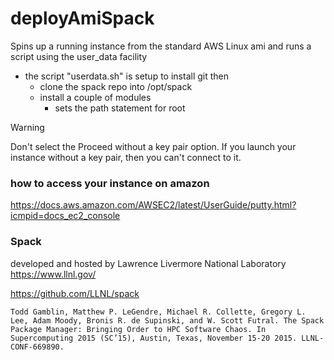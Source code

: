 # deployAmiSpack
Spins up a running instance from the standard AWS Linux ami and runs a script using the user_data facility    
 - the script "userdata.sh" is setup to install git then
 	- clone the spack repo into /opt/spack
 	- install a couple of modules
        - sets the path statement for root



Warning

Don't select the Proceed without a key pair option. If you launch your instance without a key pair, then you can't connect to it.

### how to access your instance on amazon


https://docs.aws.amazon.com/AWSEC2/latest/UserGuide/putty.html?icmpid=docs_ec2_console


### Spack

developed and hosted by Lawrence Livermore National Laboratory 
https://www.llnl.gov/

https://github.com/LLNL/spack

    Todd Gamblin, Matthew P. LeGendre, Michael R. Collette, Gregory L. Lee, Adam Moody, Bronis R. de Supinski, and W. Scott Futral. The Spack Package Manager: Bringing Order to HPC Software Chaos. In Supercomputing 2015 (SC’15), Austin, Texas, November 15-20 2015. LLNL-CONF-669890.

